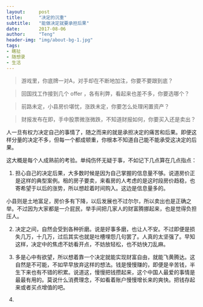 ```yaml
---
layout:     post
title:      "决定的沉重"
subtitle:   "能做决定就要承担后果"
date:       2017-08-06
author:     "Teng"
header-img: "img/about-bg-1.jpg"
tags:
- 瞎扯
- 随想录
- 生活
---
```


> 游戏里，你底牌一对A，对手却在不断地加注，你要不要跟到底？

> 回国找工作接到几个 offer ，各有利弊，看起来也差不多，你要选哪个？

> 前路未定，小县房价堪忧，涨跌未定，你要怎么处理闲置资产？

> 财报发布在即，手中股票微涨微跌，不知道财报如何，你要买入还是卖出？

人一旦有权力决定自己的事情了，随之而来的就是承担决定的痛苦和后果。即便这样分量的决定不多，但每一个都成顿重，你根本不知道自己能不能承受这决定的后果。

这大概是每个人成熟前的考验。单纯伤怀无疑于事，不如记下几点算在几点指点：

1. 担心自己的决定后果，大多数时候是因为自己掌握的信息量不够。说道房价正是这样的典型案例。租的房子要卖，来看房的人考虑的是这时段房价趋稳，也寄希望于以后的涨势，所以想趁着时间购入。这边是信息量多的。

小县则是土地富足，房价多有下降，以后发展也不过尔尔，所以卖出也是正确之举。不过因为大家都是一介屁民，举手间把几家人的财富腾挪起来，也是觉得负担压人。

2. 决定之间，自然会受到各种折磨。说是好事多磨，也让人不安。不过即便是损失几万，十几万，过后其实也就是吐槽埋怨几句罢了。人真的太坚强了。早知这样，决定中的焦虑不妨看开点，不妨放轻松，也不妨快刀乱麻。

3. 多是心中有欲望，所以想着靠一个决定就能实现财富自由，就能飞黄腾达。这自然是不可能，不如早早放弃这样的想法。钱是慢慢赚的，即便是辛苦钱，半生下来也有不错的积累。说道这，慢慢把钱攒起来，这个中国人最爱的事情是最最有用的。莫说什么消费理念，不如看着账户慢慢增长来的爽快。把钱存起来或者买点增值的吧。

4. 
